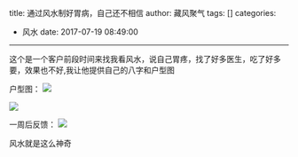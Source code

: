 title: 通过风水制好胃病，自己还不相信
author: 藏风聚气
tags: []
categories:
  - 风水
date: 2017-07-19 08:49:00
---
这个是一个客户前段时间来找我看风水，说自己胃疼，找了好多医生，吃了好多要，效果也不好,我让他提供自己的八字和户型图

户型图：
![](http://fs-image.pull.net.cn/17-7-19/41301286.jpg!800)

![](http://fs-image.pull.net.cn/17-7-19/43512172.jpg!800)


一周后反馈：
![](http://fs-image.pull.net.cn/17-7-19/39373269.jpg!800)

风水就是这么神奇
